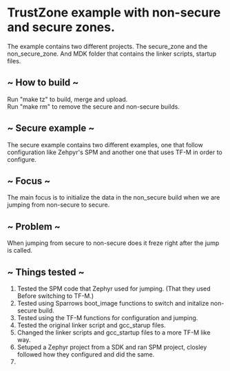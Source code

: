 # TrustZone example with non-secure and secure zones.

The example contains two different projects.
The secure_zone and the non_secure_zone.
And MDK folder that contains the linker scripts, startup files. 


## ~ How to build ~
Run "make tz" to build, merge and upload. <br />
Run "make rm" to remove the secure and non-secure builds.


## ~ Secure example ~
The secure example contains two different examples, one that follow configuration like Zehpyr's SPM and another one that uses TF-M in order to configure. 


## ~ Focus ~
The main focus is to initialize the data in the non_secure build when we are jumping from non-secure to secure. 

## ~ Problem ~
When jumping from secure to non-secure does it freze right after the jump is called. 


## ~ Things tested ~

1. Tested the SPM code that Zephyr used for jumping. (That they used Before switching to TF-M.) 
2. Tested using Sparrows boot_image functions to switch and initalize non-secure build.
3. Tested using the TF-M functions for configuration and jumping.
4. Tested the original linker script and gcc_starup files. 
5. Changed the linker scripts and gcc_startup files to a more TF-M like way.
6. Setuped a Zephyr project from a SDK and ran SPM project, closley followed how they configured and did the same.
7. 
